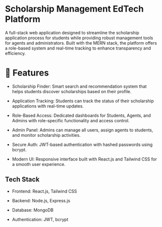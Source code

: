 
#  Scholarship Management EdTech Platform


A full-stack web application designed to streamline the scholarship application process for students while providing robust management tools for agents and administrators. Built with the MERN stack, the platform offers a role-based system and real-time tracking to enhance transparency and efficiency.


 # 🚀 Features


- Scholarship Finder: Smart search and recommendation system that helps students discover scholarships based on their profile.

- Application Tracking: Students can track the status of their scholarship applications with real-time updates.

- Role-Based Access: Dedicated dashboards for Students, Agents, and Admins with role-specific functionality and access control.

- Admin Panel: Admins can manage all users, assign agents to students, and monitor scholarship activities.

- Secure Auth: JWT-based authentication with hashed passwords using bcrypt.

- Modern UI: Responsive interface built with React.js and Tailwind CSS for a smooth user experience.







## Tech Stack

- Frontend: React.js, Tailwind CSS

- Backend: Node.js, Express.js

- Database: MongoDB 

- Authentication:  JWT, bcrypt

